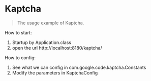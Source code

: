 #  Kaptcha

> The usage example of Kaptcha.

How to start:
1. Startup by Application.class
2. open the url http://localhost:8180/kaptcha/

How to config:
1. See what we can config in com.google.code.kaptcha.Constants
2. Modify the parameters in KaptchaConfig